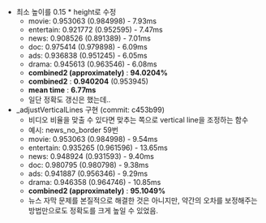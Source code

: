 - 최소 높이를 0.15 * height로 수정
  - movie: 0.953063 (0.984998) - 7.93ms
  - entertain: 0.921772 (0.952595) - 7.47ms
  - news: 0.908526 (0.891389) - 7.01ms
  - doc: 0.975414 (0.979898) - 6.09ms
  - ads: 0.936838 (0.951245) - 6.05ms
  - drama: 0.945613 (0.963546) - 6.08ms
  - **combined2 (approximately)** : **94.0204%**
  - **combined2** : **0.940204** (0.953945)
  - **mean time** : **6.77ms**
  - 일단 정확도 갱신은 했는데..
- _adjustVerticalLines 구현 (commit: c453b99)
  - 비디오 비율을 맞출 수 있다면 맞추는 쪽으로 vertical line을 조정하는 함수
  - 예시: news_no_border 59번
  - movie: 0.953063 (0.984998) - 9.54ms
  - entertain: 0.935265 (0.961596) - 13.65ms
  - news: 0.948924 (0.931593) - 9.40ms
  - doc: 0.980795 (0.980798) - 9.38ms
  - ads: 0.941887 (0.956346) - 9.29ms
  - drama: 0.946358 (0.964746) - 10.85ms
  - **combined2 (approximately)** : **95.1049%**
  - 뉴스 자막 문제를 본질적으로 해결한 것은 아니지만, 약간의 오차를 보정해주는 방법만으로도 정확도를 크게 높일 수 있었음.